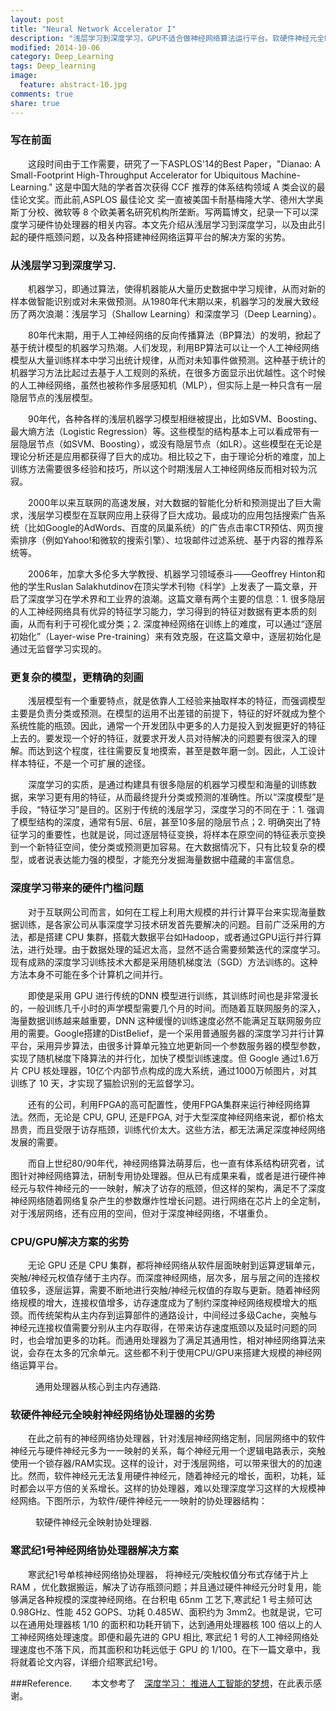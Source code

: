 ```yaml
---
layout: post
title: "Neural Network Accelerator I"
description: "浅层学习到深度学习，GPU不适合做神经网络算法运行平台。软硬件神经元全映射协处理器的劣势"
modified: 2014-10-06
category: Deep_Learning
tags: Deep_learning
image:
  feature: abstract-10.jpg
comments: true
share: true
---
```



### 写在前面
&emsp;&emsp;这段时间由于工作需要，研究了一下ASPLOS'14的Best Paper，"Dianao: A Small-Footprint High-Throughput Accelerator for Ubiquitous Machine-Learning." 这是中国大陆的学者首次获得 CCF 推荐的体系结构领域 A 类会议的最佳论文奖。而此前,ASPLOS 最佳论文 奖一直被美国卡耐基梅隆大学、德州大学奥斯丁分校、微软等 8 个欧美著名研究机构所垄断。写两篇博文，纪录一下可以深度学习硬件协处理器的相关内容。本文先介绍从浅层学习到深度学习，以及由此引起的硬件瓶颈问题，以及各种搭建神经网络运算平台的解决方案的劣势。

### 从浅层学习到深度学习.
&emsp;&emsp;机器学习，即通过算法，使得机器能从大量历史数据中学习规律，从而对新的样本做智能识别或对未来做预测。从1980年代末期以来，机器学习的发展大致经历了两次浪潮：浅层学习（Shallow Learning）和深度学习（Deep Learning）。

&emsp;&emsp;80年代末期，用于人工神经网络的反向传播算法（BP算法）的发明，掀起了基于统计模型的机器学习热潮。人们发现，利用BP算法可以让一个人工神经网络模型从大量训练样本中学习出统计规律，从而对未知事件做预测。这种基于统计的机器学习方法比起过去基于人工规则的系统，在很多方面显示出优越性。这个时候的人工神经网络，虽然也被称作多层感知机（MLP），但实际上是一种只含有一层隐层节点的浅层模型。

&emsp;&emsp;90年代，各种各样的浅层机器学习模型相继被提出，比如SVM、Boosting、最大熵方法（Logistic Regression）等。这些模型的结构基本上可以看成带有一层隐层节点（如SVM、Boosting），或没有隐层节点（如LR）。这些模型在无论是理论分析还是应用都获得了巨大的成功。相比较之下，由于理论分析的难度，加上训练方法需要很多经验和技巧，所以这个时期浅层人工神经网络反而相对较为沉寂。

&emsp;&emsp;2000年以来互联网的高速发展，对大数据的智能化分析和预测提出了巨大需求，浅层学习模型在互联网应用上获得了巨大成功。最成功的应用包括搜索广告系统（比如Google的AdWords、百度的凤巢系统）的广告点击率CTR预估、网页搜索排序（例如Yahoo!和微软的搜索引擎）、垃圾邮件过滤系统、基于内容的推荐系统等。

&emsp;&emsp;2006年，加拿大多伦多大学教授、机器学习领域泰斗——Geoffrey Hinton和他的学生Ruslan Salakhutdinov在顶尖学术刊物《科学》上发表了一篇文章，开启了深度学习在学术界和工业界的浪潮。这篇文章有两个主要的信息：1. 很多隐层的人工神经网络具有优异的特征学习能力，学习得到的特征对数据有更本质的刻画，从而有利于可视化或分类；2. 深度神经网络在训练上的难度，可以通过“逐层初始化”（Layer-wise Pre-training）来有效克服，在这篇文章中，逐层初始化是通过无监督学习实现的。

### 更复杂的模型，更精确的刻画
&emsp;&emsp;浅层模型有一个重要特点，就是依靠人工经验来抽取样本的特征，而强调模型主要是负责分类或预测。在模型的运用不出差错的前提下，特征的好坏就成为整个系统性能的瓶颈。因此，通常一个开发团队中更多的人力是投入到发掘更好的特征上去的。要发现一个好的特征，就要求开发人员对待解决的问题要有很深入的理解。而达到这个程度，往往需要反复地摸索，甚至是数年磨一剑。因此，人工设计样本特征，不是一个可扩展的途径。

&emsp;&emsp;深度学习的实质，是通过构建具有很多隐层的机器学习模型和海量的训练数据，来学习更有用的特征，从而最终提升分类或预测的准确性。所以“深度模型”是手段，“特征学习”是目的。区别于传统的浅层学习，深度学习的不同在于：1. 强调了模型结构的深度，通常有5层、6层，甚至10多层的隐层节点；2. 明确突出了特征学习的重要性，也就是说，同过逐层特征变换，将样本在原空间的特征表示变换到一个新特征空间，使分类或预测更加容易。在大数据情况下，只有比较复杂的模型，或者说表达能力强的模型，才能充分发掘海量数据中蕴藏的丰富信息。

### 深度学习带来的硬件门槛问题
&emsp;&emsp;对于互联网公司而言，如何在工程上利用大规模的并行计算平台来实现海量数据训练，是各家公司从事深度学习技术研发首先要解决的问题。目前广泛采用的方法，都是搭建 CPU 集群，搭载大数据平台如Hadoop，或者通过GPU运行并行算法，进行处理。由于数据处理的延迟太高，显然不适合需要频繁迭代的深度学习。现有成熟的深度学习训练技术大都是采用随机梯度法（SGD）方法训练的。这种方法本身不可能在多个计算机之间并行。

&emsp;&emsp;即使是采用 GPU 进行传统的DNN 模型进行训练，其训练时间也是非常漫长的，一般训练几千小时的声学模型需要几个月的时间。而随着互联网服务的深入，海量数据训练越来越重要，DNN 这种缓慢的训练速度必然不能满足互联网服务应用的需要。Google搭建的DistBelief，是一个采用普通服务器的深度学习并行计算平台，采用异步算法，由很多计算单元独立地更新同一个参数服务器的模型参数，实现了随机梯度下降算法的并行化，加快了模型训练速度。但 Google 通过1.6万片 CPU 核处理器，10亿个内部节点构成的庞大系统，通过1000万帧图片，对其训练了 10 天，才实现了猫脸识别的无监督学习。

 &emsp;&emsp;还有的公司，利用FPGA的高可配置性，使用FPGA集群来运行神经网络算法。然而，无论是 CPU, GPU, 还是FPGA, 对于大型深度神经网络来说，都价格太昂贵，而且受限于访存瓶颈，训练代价太大。这些方法，都无法满足深度神经网络发展的需要。

&emsp;&emsp;而自上世纪80/90年代，神经网络算法萌芽后，也一直有体系结构研究者，试图针对神经网络算法，研制专用协处理器。但从已有成果来看，或者是进行硬件神经元与软件神经元的一一映射，解决了访存的瓶颈，但这样的架构，满足不了深度神经网络随着网络复杂产生的参数爆炸性增长问题。进行网络在芯片上的全定制，对于浅层网络，还有应用的空间，但对于深度神经网络，不堪重负。

### CPU/GPU解决方案的劣势
&emsp;&emsp;无论 GPU 还是 CPU 集群，都将神经网络从软件层面映射到运算逻辑单元，突触/神经元权值存储于主内存。而深度神经网络，层次多，层与层之间的连接权值较多，逐层运算，需要不断地进行突触/神经元权值的存取与更新。随着神经网络规模的增大，连接权值增多，访存速度成为了制约深度神经网络规模增大的瓶颈。而传统架构从主内存到运算部件的通路设计，中间经过多级Cache，突触与神经元连接权值需要分别从主内存取得，在带来访存速度瓶颈以及延时问题的同时，也会增加更多的功耗。而通用处理器为了满足其通用性，相对神经网络算法来说，会存在太多的冗余单元。这些都不利于使用CPU/GPU来搭建大规模的神经网络运算平台。

<figure>
	<img src="http://mhs-blog.qiniudn.com/cpu_ram.jpg" alt="">
	<figcaption>通用处理器从核心到主内存通路.</figcaption>
</figure>


### 软硬件神经元全映射神经网络协处理器的劣势
&emsp;&emsp;在此之前有的神经网络协处理器，针对浅层神经网络定制，同层网络中的软件神经元与硬件神经元多为一一映射的关系，每个神经元用一个逻辑电路表示，突触使用一个锁存器/RAM实现。这样的设计，对于浅层网络，可以带来很大的的加速比。然而，软件神经元无法复用硬件神经元，随着神经元的增长，面积，功耗，延时都会以平方倍的关系增长。这样的协处理器，难以处理深度学习这样的大规模神经网络。下图所示，为软件/硬件神经元一一映射的协处理器结构：
<figure>
	<img src="http://mhs-blog.qiniudn.com/full.jpg" alt="">
	<figcaption>软硬件神经元全映射协处理器.</figcaption>
</figure>

### 寒武纪1号神经网络协处理器解决方案
&emsp;&emsp;寒武纪1号单核神经网络协处理器， 将神经元/突触权值分布式存储于片上 RAM ，优化数据搬运，解决了访存瓶颈问题；并且通过硬件神经元分时复用，能够满足各种规模的深度神经网络。在台积电 65nm 工艺下,寒武纪 1 号主频可达 0.98GHz、性能 452 GOPS、功耗 0.485W、面积约为 3mm2。也就是说，它可以在通用处理器核 1/10 的面积和功耗开销下，达到通用处理器核 100 倍以上的人工神经网络处理速度。即便和最先进的 GPU 相比, 寒武纪 1 号的人工神经网络处理速度也不落下风，而其面积和功耗远低于 GPU 的 1/100。在下一篇文章中，我将就着论文内容，详细介绍寒武纪1号。


###Reference.
&emsp;&emsp;本文参考了&emsp;[深度学习： 推进人工智能的梦想](http://www.csdn.net/article/2013-05-29/2815479)，在此表示感谢。
